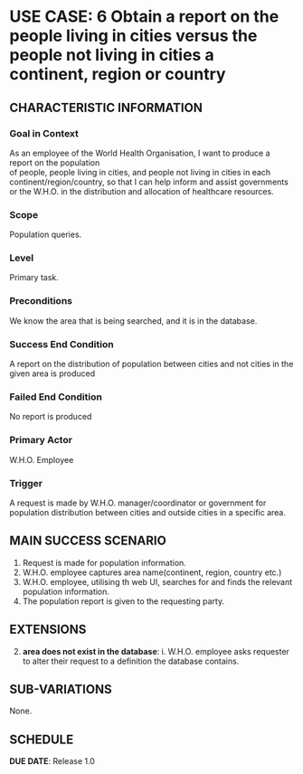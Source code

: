 # USE CASE: 6 Obtain a report on the people living in cities versus the people not living in cities a continent, region or country 

## CHARACTERISTIC INFORMATION

### Goal in Context


As an employee of the World Health Organisation, I want to produce a report on the population<br>
of people, people living in cities, and people not living in cities in each 
continent/region/country, so that I can help inform and assist governments <br> or the W.H.O. in the distribution and
allocation of healthcare resources.
### Scope

Population queries.

### Level

Primary task.

### Preconditions

We know the area that is being searched, and it is in the database.

### Success End Condition

A report on the distribution of population between cities and not cities in the given area is produced

### Failed End Condition

No report is produced

### Primary Actor

W.H.O. Employee

### Trigger

A request is made by W.H.O. manager/coordinator or government for population
distribution between cities and outside cities in a specific area.

## MAIN SUCCESS SCENARIO

1. Request is made for population information.
2. W.H.O. employee captures area name(continent, region, country etc.)
3. W.H.O. employee, utilising th web UI, searches for and finds the relevant 
   population information.
4. The population report is given to the requesting party.

## EXTENSIONS

2. **area does not exist in the database**:
    i. W.H.O. employee asks requester to alter their request to a definition the
       database contains.

## SUB-VARIATIONS

None.

## SCHEDULE

**DUE DATE**: Release 1.0
